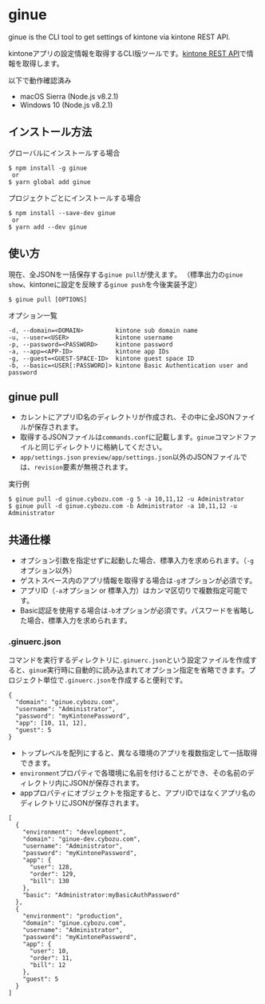 # ginue

ginue is the CLI tool to get settings of kintone via kintone REST API.

kintoneアプリの設定情報を取得するCLI版ツールです。[kintone REST API](https://developer.cybozu.io/hc/ja/articles/201941834)で情報を取得します。

以下で動作確認済み
* macOS Sierra (Node.js v8.2.1)
* Windows 10 (Node.js v8.2.1)

## インストール方法
グローバルにインストールする場合
```
$ npm install -g ginue
 or
$ yarn global add ginue
```

プロジェクトごとにインストールする場合
```
$ npm install --save-dev ginue
 or
$ yarn add --dev ginue
```

## 使い方
現在、全JSONを一括保存する`ginue pull`が使えます。
（標準出力の`ginue show`、kintoneに設定を反映する`ginue push`を今後実装予定）


```
$ ginue pull [OPTIONS]
```

オプション一覧

```
-d, --domain=<DOMAIN>         kintone sub domain name
-u, --user=<USER>             kintone username
-p, --password=<PASSWORD>     kintone password
-a, --app=<APP-ID>            kintone app IDs
-g, --guest=<GUEST-SPACE-ID>  kintone guest space ID
-b, --basic=<USER[:PASSWORD]> kintone Basic Authentication user and password
```

## ginue pull
* カレントにアプリID名のディレクトリが作成され、その中に全JSONファイルが保存されます。
* 取得するJSONファイルは`commands.conf`に記載します。`ginue`コマンドファイルと同じディレクトリに格納してください。
* `app/settings.json` `preview/app/settings.json`以外のJSONファイルでは、`revision`要素が無視されます。

実行例

```
$ ginue pull -d ginue.cybozu.com -g 5 -a 10,11,12 -u Administrator
$ ginue pull -d ginue.cybozu.com -b Administrator -a 10,11,12 -u Administrator
```

## 共通仕様
* オプション引数を指定せずに起動した場合、標準入力を求められます。（`-g`オプション以外）
* ゲストスペース内のアプリ情報を取得する場合は`-g`オプションが必須です。
* アプリID（`-a`オプション or 標準入力）はカンマ区切りで複数指定可能です。
* Basic認証を使用する場合は`-b`オプションが必須です。パスワードを省略した場合、標準入力を求められます。

### .ginuerc.json
コマンドを実行するディレクトリに`.ginuerc.json`という設定ファイルを作成すると、`ginue`実行時に自動的に読み込まれてオプション指定を省略できます。プロジェクト単位で`.ginuerc.json`を作成すると便利です。

```
{
  "domain": "ginue.cybozu.com",
  "username": "Administrator",
  "password": "myKintonePassword",
  "app": [10, 11, 12],
  "guest": 5
}
```

* トップレベルを配列にすると、異なる環境のアプリを複数指定して一括取得できます。
* `environment`プロパティで各環境に名前を付けることができ、その名前のディレクトリ内にJSONが保存されます。
* appプロパティにオブジェクトを指定すると、アプリIDではなくアプリ名のディレクトリにJSONが保存されます。

```
[
  {
    "environment": "development",
    "domain": "ginue-dev.cybozu.com",
    "username": "Administrator",
    "password": "myKintonePassword",
    "app": {
      "user": 128,
      "order": 129,
      "bill": 130
    },
    "basic": "Administrator:myBasicAuthPassword"
  },
  {
    "environment": "production",
    "domain": "ginue.cybozu.com",
    "username": "Administrator",
    "password": "myKintonePassword",
    "app": {
      "user": 10,
      "order": 11,
      "bill": 12
    },
    "guest": 5
  }
]
```
